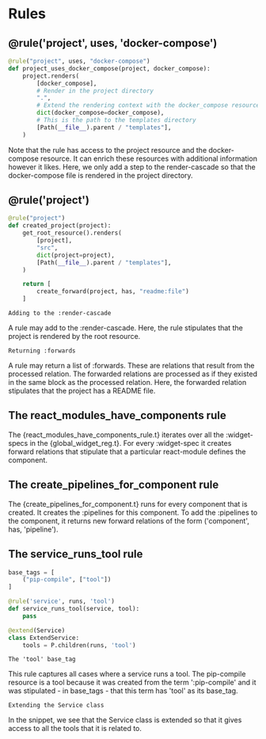 # Rules

## @rule('project', uses, 'docker-compose')

```python
@rule("project", uses, "docker-compose")
def project_uses_docker_compose(project, docker_compose):
    project.renders(
        [docker_compose],
        # Render in the project directory
        ".",
        # Extend the rendering context with the docker_compose resource
        dict(docker_compose=docker_compose),
        # This is the path to the templates directory
        [Path(__file__).parent / "templates"],
    )
```

Note that the rule has access to the project resource and the docker-compose resource.
It can enrich these resources with additional information however it likes. Here, we
only add a step to the render-cascade so that the docker-compose file is rendered in
the project directory.

## @rule('project')

```python
@rule("project")
def created_project(project):
    get_root_resource().renders(
        [project],
        "src",
        dict(project=project),
        [Path(__file__).parent / "templates"],
    )

    return [
        create_forward(project, has, "readme:file")
    ]
```

`Adding to the :render-cascade`

A rule may add to the :render-cascade. Here, the rule stipulates that the project is
rendered by the root resource.

`Returning :forwards`

A rule may return a list of :forwards. These are relations that result from the processed
relation. The forwarded relations are processed as if they existed in the same block as
the processed relation. Here, the forwarded relation stipulates that the project has a
README file.

## The react_modules_have_components rule

The {react_modules_have_components_rule.t} iterates over all the :widget-specs in the
{global_widget_reg.t}. For every :widget-spec it creates forward relations that
stipulate that a particular react-module defines the component.

## The create_pipelines_for_component rule

The {create_pipelines_for_component.t} runs for every component that is created. It creates the :pipelines
for this component. To add the :pipelines to the component, it returns new
forward relations of the form ('component', has, 'pipeline').

## The service_runs_tool rule

```python
base_tags = [
    ("pip-compile", ["tool"])
]

@rule('service', runs, 'tool')
def service_runs_tool(service, tool):
    pass

@extend(Service)
class ExtendService:
    tools = P.children(runs, 'tool')
```

`The 'tool' base_tag`

This rule captures all cases where a service runs a tool. The pip-compile resource
is a tool because it was created from the term ':pip-compile' and it was
stipulated - in base_tags - that this term has 'tool' as its base_tag.

`Extending the Service class`

In the snippet, we see that the Service class is extended so that it gives access
to all the tools that it is related to.
